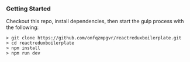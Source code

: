 ### Getting Started

Checkout this repo, install dependencies, then start the gulp process with the following:

```
> git clone https://github.com/onfqzmpgvr/reactreduxboilerplate.git
> cd reactreduxboilerplate
> npm install
> npm run dev
```